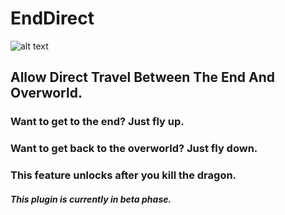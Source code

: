 # EndDirect

![alt text](https://i.postimg.cc/y8GMF2wX/ed-banner1.png)

## Allow Direct Travel Between The End And Overworld.

### Want to get to the end? Just fly up.

### Want to get back to the overworld? Just fly down.

### This feature unlocks after you kill the dragon.

##### This plugin is currently in beta phase.
